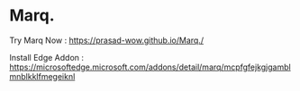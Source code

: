 # Marq.
Try Marq Now : https://prasad-wow.github.io/Marq./

Install Edge Addon :  https://microsoftedge.microsoft.com/addons/detail/marq/mcpfgfejkgjgamblmnblkklfmegeiknl 




